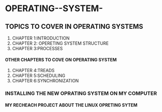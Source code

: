 # OPERATING--SYSTEM-
 ## TOPICS TO COVER IN OPERATING SYSTEMS 

 1. CHAPTER 1:INTRODUCTION 
 2. CHAPTER 2: OPERETING SYSTEM STRUCTURE 
 3. CHAPTER 3:PROCESSES 
    
####  OTHER CHAPTERS TO COVE ON OPERATING SYSTEM


1. CHAPTER 4:TREADS 
2. CHAPTER 5:SCHEDULING 
3. CHAPTER 6:SYNCHRONIZATION 





### INSTALLING THE NEW OPRATING SYSTEM ON MY COMPUTER 





#### MY RECHEACH PROJECT ABOUT THE LINUX OPRETING SYTEM 





